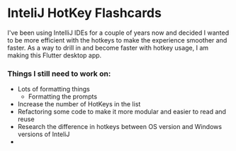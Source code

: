 # InteliJ HotKey Flashcards

I've been using IntelliJ IDEs for a couple of years now and decided I wanted to be more efficient with the hotkeys to make the experience smoother and faster. As a way to drill in and become faster with hotkey usage, I am making this Flutter desktop app.

### Things I still need to work on:

- Lots of formatting things
    - Formatting the prompts
- Increase the number of HotKeys in the list
- Refactoring some code to make it more modular and easier to read and reuse
- Research the difference in hotkeys between OS version and Windows versions of InteliJ
-


